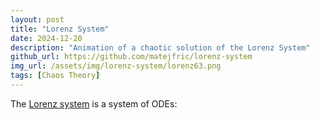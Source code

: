 ```yaml
---
layout: post
title: "Lorenz System"
date: 2024-12-20
description: "Animation of a chaotic solution of the Lorenz System"
github_url: https://github.com/matejfric/lorenz-system
img_url: /assets/img/lorenz-system/lorenz63.png
tags: [Chaos Theory]
---
```


The [Lorenz system](https://en.wikipedia.org/wiki/Lorenz_system) is a system of ODEs:

<!-- $$
\begin{align*}
\frac{\mathrm{d}x}{\mathrm{d}t} &= \sigma (y - x), \\
\frac{\mathrm{d}y}{\mathrm{d}t} &= x (\rho - z) - y, \\
\frac{\mathrm{d}z}{\mathrm{d}t} &= x y - \beta z.
\end{align*}
$$

Below is an example of the Lorenz attractor, a chaotic solution of the Lorenz system for parameters $\sigma=10, \rho=42, \beta=8/3$, and initial conditions $x_0=[0,10,20], y_0=1, z_0=20$.

![Lorenz attractor](/assets/img/lorenz-system/lorenz63.gif) -->

<!-- <img src="path" alt="image" class="center_img" > -->
